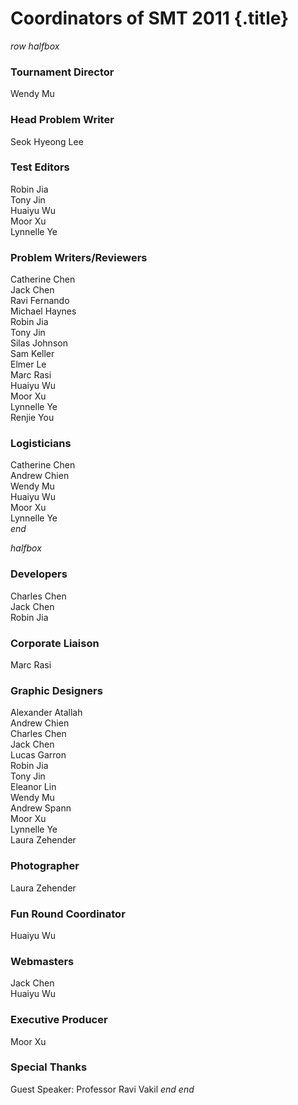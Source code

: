 # Coordinators of SMT 2011 {.title}

$row$
$halfbox$
### Tournament Director

Wendy Mu

### Head Problem Writer

Seok Hyeong Lee

### Test Editors

Robin Jia  
Tony Jin  
Huaiyu Wu  
Moor Xu  
Lynnelle Ye  

### Problem Writers/Reviewers

Catherine Chen  
Jack Chen  
Ravi Fernando  
Michael Haynes  
Robin Jia  
Tony Jin  
Silas Johnson  
Sam Keller  
Elmer Le  
Marc Rasi  
Huaiyu Wu  
Moor Xu  
Lynnelle Ye  
Renjie You  

### Logisticians

Catherine Chen  
Andrew Chien  
Wendy Mu  
Huaiyu Wu  
Moor Xu  
Lynnelle Ye  
$end$

$halfbox$
### Developers

Charles Chen  
Jack Chen  
Robin Jia  

### Corporate Liaison

Marc Rasi

### Graphic Designers

Alexander Atallah  
Andrew Chien  
Charles Chen  
Jack Chen  
Lucas Garron  
Robin Jia  
Tony Jin  
Eleanor Lin  
Wendy Mu  
Andrew Spann  
Moor Xu  
Lynnelle Ye  
Laura Zehender  

### Photographer

Laura Zehender

### Fun Round Coordinator

Huaiyu Wu

### Webmasters

Jack Chen  
Huaiyu Wu

### Executive Producer

Moor Xu

### Special Thanks

Guest Speaker: Professor Ravi Vakil
$end$
$end$
